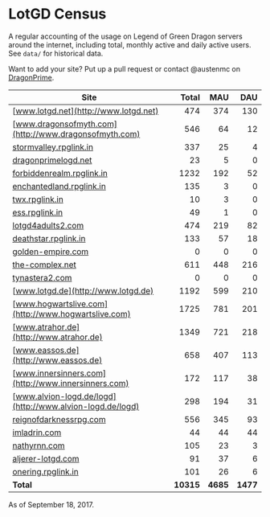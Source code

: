 # LotGD Census
A regular accounting of the usage on Legend of Green Dragon servers around the internet, including total, monthly active and daily active users. See `data/` for historical data.

Want to add your site? Put up a pull request or contact @austenmc on [DragonPrime](http://dragonprime.net).


Site | Total | MAU | DAU
--- | ---:| ---:| ---:
[www.lotgd.net](http://www.lotgd.net)|474|374|130
[www.dragonsofmyth.com](http://www.dragonsofmyth.com)|546|64|12
[stormvalley.rpglink.in](http://stormvalley.rpglink.in)|337|25|4
[dragonprimelogd.net](http://dragonprimelogd.net)|23|5|0
[forbiddenrealm.rpglink.in](http://forbiddenrealm.rpglink.in)|1232|192|52
[enchantedland.rpglink.in](http://enchantedland.rpglink.in)|135|3|0
[twx.rpglink.in](http://twx.rpglink.in)|10|3|0
[ess.rpglink.in](http://ess.rpglink.in)|49|1|0
[lotgd4adults2.com](http://lotgd4adults2.com)|474|219|82
[deathstar.rpglink.in](http://deathstar.rpglink.in)|133|57|18
[golden-empire.com](http://golden-empire.com)|0|0|0
[the-complex.net](http://the-complex.net)|611|448|216
[tynastera2.com](http://tynastera2.com)|0|0|0
[www.lotgd.de](http://www.lotgd.de)|1192|599|210
[www.hogwartslive.com](http://www.hogwartslive.com)|1725|781|201
[www.atrahor.de](http://www.atrahor.de)|1349|721|218
[www.eassos.de](http://www.eassos.de)|658|407|113
[www.innersinners.com](http://www.innersinners.com)|172|117|38
[www.alvion-logd.de/logd](http://www.alvion-logd.de/logd)|298|194|31
[reignofdarknessrpg.com](http://reignofdarknessrpg.com)|556|345|93
[imladrin.com](http://imladrin.com)|44|44|44
[nathyrnn.com](http://nathyrnn.com)|105|23|3
[aljerer-lotgd.com](http://aljerer-lotgd.com)|91|37|6
[onering.rpglink.in](http://onering.rpglink.in)|101|26|6
**Total**|**10315**|**4685**|**1477**

As of September 18, 2017.
